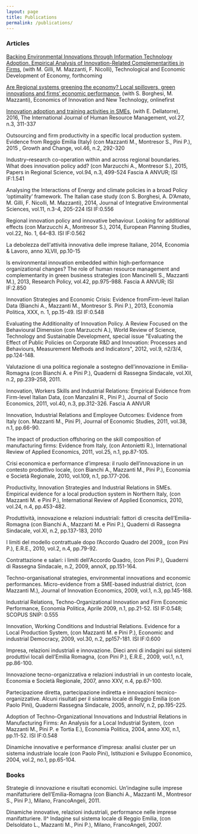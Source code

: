 ```yaml
---
layout: page
title: Publications
permalink: /publications/
---
```


### Articles

[Backing Environmental Innovations through Information Technology Adoption. Empirical Analysis of Innovation-Related Complementarities in Firms](http://www.tandfonline.com/doi/abs/10.3846/20294913.2015.1124151), (with M. Gilli, M. Mazzanti, F. Nicolli), Technological and Economic Development of Economy, forthcoming


[Are Regional systems greening the economy? Local spillovers, green innovations and firms’ economic performance](http://www.tandfonline.com/doi/full/10.1080/10438599.2015.1127557), (with S. Borghesi, M. Mazzanti), Economics of Innovation and New Technology, onlinefirst


[Innovation adoption and training activities in SMEs](http://www.tandfonline.com/doi/full/10.1080/09585192.2015.1042901), (with E. Dellatorre), 2016, The International Journal of Human Resource Management, vol.27, n.3, 311-337


Outsourcing and firm productivity in a specific local production system. Evidence from Reggio Emilia (Italy) (con Mazzanti M., Montresor S., Pini P.), 2015 , Growth and Change, vol.46, n.2, 292-320

	
Industry–research co-operation within and across regional boundaries. What does innovation policy add? (con Marzucchi A., Montresor S.), 2015, Papers in Regional Science, vol.94, n.3, 499-524
Fascia A ANVUR; ISI IF:1.541

Analysing the Interactions of Energy and climate policies in a broad Policy ‘optimality’ framework. The Italian case study (con S. Borghesi, A. D’Amato, M. Gilli, F. Nicolli, M. Mazzanti), 2014, Journal of Integrative Environmental Sciences, vol.11, n.3-4, 205-224
ISI IF:0.556
 
Regional innovation policy and innovative behaviour. Looking for additional effects (con Marzucchi A., Montresor S.), 2014, European Planning Studies, vol.22, No. 1, 64–83. 
ISI IF:0.562

La debolezza dell'attività innovativa delle imprese Italiane, 2014, Economia & Lavoro, anno XLVII, pp.10-15

Is environmental innovation embedded within high-performance organizational changes? The role of human resource management and complementarity in green business strategies (con Mancinelli S., Mazzanti M.), 2013, Research Policy, vol.42, pp.975-988.
Fascia A ANVUR; ISI IF:2.850

Innovation Strategies and Economic Crisis: Evidence fromFirm-level Italian Data (Bianchi A., Mazzanti M., Montresor S.  Pini P.), 2013, Economia Politica, XXX, n. 1, pp.15-49.
ISI IF:0.548

Evaluating the Additionality of Innovation Policy. A Review Focused on the Behavioural Dimension (con Marzucchi A.), World Review of Science, Technology and Sustainable Development, special issue "Evaluating the Effect of Public Policies on Corporate R&D and Innovation: Processes and Behaviours, Measurement Methods and Indicators", 2012, vol.9, n2/3/4, pp.124-148. 

Valutazione di una politica regionale a sostegno dell’innovazione in Emilia-Romagna (con Bianchi A. e Pini P.), Quaderni di Rassegna Sindacale, vol.XII, n.2, pp.239-258, 2011. 

Innovation, Workers Skills and Industrial Relations: Empirical Evidence from Firm-level Italian Data, (con Manzalini R., Pini P.), Journal of Socio Economics, 2011, vol.40, n.3, pp.312-326. 
Fascia A ANVUR

Innovation, Industrial Relations and Employee Outcomes: Evidence from Italy (con. Mazzanti M., Pini P),  Journal of Economic Studies, 2011, vol.38, n.1, pp.66-90. 

The impact of production offshoring on the skill composition of manufacturing firms: Evidence from Italy, (con Antonietti R.), International Review of Applied Economics, 2011, vol.25, n.1, pp.87-105. 

Crisi economica e performance d’impresa: il ruolo dell’innovazione in un contesto produttivo locale, (con Bianchi A., Mazzanti M., Pini P.), Economia e Società Regionale, 2010, vol.109, n.1, pp.177-206.

Productivity, Innovation Strategies and Industrial Relations in SMEs. Empirical evidence for a local production system in Northern Italy, (con Mazzanti M. e Pini P.), International Review of Applied Economics, 2010, vol.24, n.4, pp.453-482.

Produttività, innovazione e relazioni industriali: fattori di crescita dell’Emilia-Romagna (con Bianchi A., Mazzanti M. e Pini P.), Quaderni di Rassegna Sindacale, vol.XI, n.2, pp.137-183, 2010

I limiti del modello contrattuale dopo l’Accordo Quadro del 2009,, (con Pini P.), E.R.E., 2010, vol.2, n.4, pp.79-92. 

Contrattazione e salari: i limiti dell'Accordo Quadro, (con Pini P.), Quaderni di Rassegna Sindacale, n.2, 2009, annoX, pp.151-164.

Techno-organisational strategies, environmental innovations and economic performances. Micro-evidence from a SME-based industrial district, (con Mazzanti M.), Journal of Innovation Economics, 2009, vol.1, n.3, pp.145-168.

Industrial Relations, Techno-Organizational Innovation and Firm Economic Performance, Economia Politica, Aprile 2009, n.1, pp.21-52.
ISI IF:0.548; SCOPUS SNIP: 0.555

Innovation, Working Conditions and Industrial Relations. Evidence for a Local Production System, (con Mazzanti M. e Pini P.), Economic and industrial Democracy, 2009, vol.30, n.2, pp157-181.
ISI IF:0.600	

Impresa, relazioni industriali e innovazione. Dieci anni di indagini sui sistemi produttivi locali dell’Emilia Romagna, (con Pini P.), E.R.E., 2009, vol.1, n.1, pp.86-100.

Innovazione tecno-organizzativa e relazioni industriali in un contesto locale, Economia e Società Regionale, 2007, anno XXV, n.4, pp.67-100.

Partecipazione diretta, partecipazione indiretta e innovazioni tecnico-organizzative. Alcuni risultati per il sistema locale di Reggio Emilia (con Paolo Pini), Quaderni Rassegna Sindacale, 2005, annoIV, n.2, pp.195-225.

Adoption of Techno-Organizational Innovations and Industrial Relations in Manufacturing Firms: An Analysis for a Local Industrial System, (con Mazzanti M., Pini P. e Tortia E.), Economia Politica, 2004, anno XXI, n.1, pp.11-52.
ISI IF:0.548

Dinamiche innovative e performance d’impresa: analisi cluster per un sistema industriale locale (con Paolo Pini), Istituzioni e Sviluppo Economico, 2004, vol.2, no.1, pp.65-104.

### Books

Strategie di innovazione e risultati economici. Un’indagine sulle imprese manifatturiere dell’Emilia-Romagna (con Bianchi A., Mazzanti M., Montresor S., Pini P.), Milano, FrancoAngeli, 2011.

Dinamiche innovative, relazioni industriali, performance nelle imprese manifatturiere. II^ Indagine sul sistema locale di Reggio Emilia, (con Delsoldato L., Mazzanti M., Pini P.), Milano, FrancoAngeli, 2007.
